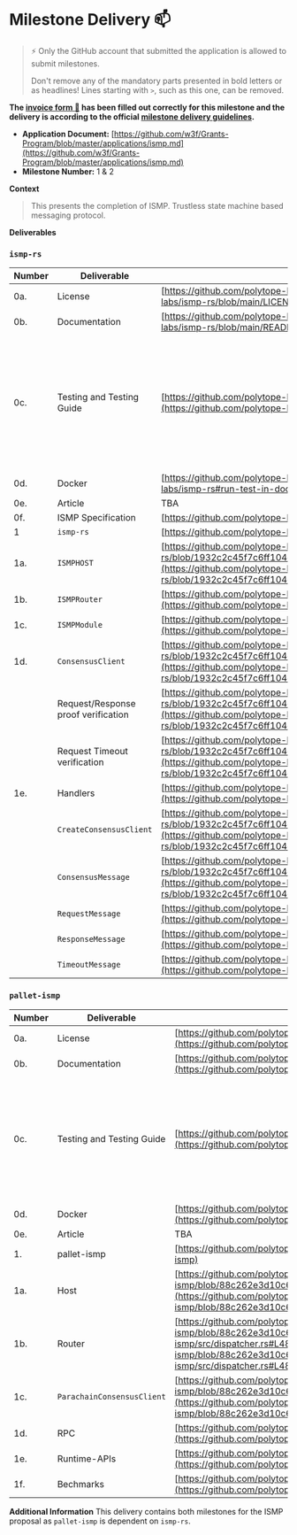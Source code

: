 # Milestone Delivery :mailbox:

> ⚡ Only the GitHub account that submitted the application is allowed to submit milestones. 
> 
> Don't remove any of the mandatory parts presented in bold letters or as headlines! Lines starting with `>`, such as this one, can be removed.

**The [invoice form :pencil:](https://docs.google.com/forms/d/e/1FAIpQLSfmNYaoCgrxyhzgoKQ0ynQvnNRoTmgApz9NrMp-hd8mhIiO0A/viewform) has been filled out correctly for this milestone and the delivery is according to the official [milestone delivery guidelines](https://github.com/w3f/Grants-Program/blob/master/docs/Support%20Docs/milestone-deliverables-guidelines.md).**  

* **Application Document:** [https://github.com/w3f/Grants-Program/blob/master/applications/ismp.md](https://github.com/w3f/Grants-Program/blob/master/applications/ismp.md)
* **Milestone Number:** 1 & 2

**Context**
> This presents the completion of ISMP. Trustless state machine based messaging protocol.

**Deliverables** 

### **`ismp-rs`**

| Number | Deliverable | Link | Notes |
| ------------- | ------------- | ------------- |------------- |
| 0a. | License |[https://github.com/polytope-labs/ismp-rs/blob/main/LICENSE](https://github.com/polytope-labs/ismp-rs/blob/main/LICENSE)| | 
| 0b.  | Documentation |[https://github.com/polytope-labs/ismp-rs/blob/main/README.md](https://github.com/polytope-labs/ismp-rs/blob/main/README.md)| |
| 0c. | Testing and Testing Guide |[https://github.com/polytope-labs/ismp-rs/tree/main/ismp-testsuite](https://github.com/polytope-labs/ismp-rs/tree/main/ismp-testsuite)| Presents a testsuite that can be verified from the latest [CI checks](https://github.com/polytope-labs/ismp-rs/actions/runs/5111348956) and workflow file.|
| 0d. | Docker |[https://github.com/polytope-labs/ismp-rs#run-test-in-docker](https://github.com/polytope-labs/ismp-rs#run-test-in-docker)| |
| 0e. | Article | TBA | |
| 0f. | ISMP Specification |[https://github.com/polytope-labs/ismp](https://github.com/polytope-labs/ismp)| |
| 1 | `ismp-rs` |[https://github.com/polytope-labs/ismp-rs](https://github.com/polytope-labs/ismp-rs)| |
| 1a. | `ISMPHOST` |[https://github.com/polytope-labs/ismp-rs/blob/1932c2c45f7c6ff104dd27b87aa06769739697fb/ismp/src/host.rs#L37](https://github.com/polytope-labs/ismp-rs/blob/1932c2c45f7c6ff104dd27b87aa06769739697fb/ismp/src/host.rs#L37)| |
| 1b. | `ISMPRouter` |[https://github.com/polytope-labs/ismp-rs/blob/main/ismp/src/router.rs](https://github.com/polytope-labs/ismp-rs/blob/main/ismp/src/router.rs)| |
| 1c. | `ISMPModule` |[https://github.com/polytope-labs/ismp-rs/blob/main/ismp/src/module.rs](https://github.com/polytope-labs/ismp-rs/blob/main/ismp/src/module.rs)| |
| 1d. | `ConsensusClient` |[https://github.com/polytope-labs/ismp-rs/blob/1932c2c45f7c6ff104dd27b87aa06769739697fb/ismp/src/consensus.rs#L91](https://github.com/polytope-labs/ismp-rs/blob/1932c2c45f7c6ff104dd27b87aa06769739697fb/ismp/src/consensus.rs#L91)| |
| | Request/Response proof verification |[https://github.com/polytope-labs/ismp-rs/blob/1932c2c45f7c6ff104dd27b87aa06769739697fb/ismp/src/consensus.rs#L123](https://github.com/polytope-labs/ismp-rs/blob/1932c2c45f7c6ff104dd27b87aa06769739697fb/ismp/src/consensus.rs#L123)| |
| | Request Timeout verification |[https://github.com/polytope-labs/ismp-rs/blob/1932c2c45f7c6ff104dd27b87aa06769739697fb/ismp/src/messaging.rs#L160](https://github.com/polytope-labs/ismp-rs/blob/1932c2c45f7c6ff104dd27b87aa06769739697fb/ismp/src/messaging.rs#L160)| |
| 1e. | Handlers |[https://github.com/polytope-labs/ismp-rs/blob/main/ismp/src/handlers.rs](https://github.com/polytope-labs/ismp-rs/blob/main/ismp/src/handlers.rs)| |
| | `CreateConsensusClient` |[https://github.com/polytope-labs/ismp-rs/blob/1932c2c45f7c6ff104dd27b87aa06769739697fb/ismp/src/handlers/consensus.rs#L91](https://github.com/polytope-labs/ismp-rs/blob/1932c2c45f7c6ff104dd27b87aa06769739697fb/ismp/src/handlers/consensus.rs#L91)| |
| | `ConsensusMessage` |[https://github.com/polytope-labs/ismp-rs/blob/1932c2c45f7c6ff104dd27b87aa06769739697fb/ismp/src/handlers/consensus.rs#L28](https://github.com/polytope-labs/ismp-rs/blob/1932c2c45f7c6ff104dd27b87aa06769739697fb/ismp/src/handlers/consensus.rs#L28)| |
| | `RequestMessage` |[https://github.com/polytope-labs/ismp-rs/blob/main/ismp/src/handlers/request.rs](https://github.com/polytope-labs/ismp-rs/blob/main/ismp/src/handlers/request.rs)| |
| | `ResponseMessage` |[https://github.com/polytope-labs/ismp-rs/blob/main/ismp/src/handlers/response.rs](https://github.com/polytope-labs/ismp-rs/blob/main/ismp/src/handlers/response.rs)| |
| | `TimeoutMessage` |[https://github.com/polytope-labs/ismp-rs/blob/main/ismp/src/handlers/timeout.rs](https://github.com/polytope-labs/ismp-rs/blob/main/ismp/src/handlers/timeout.rs)| |


### **`pallet-ismp`**

| Number | Deliverable | Link | Notes |
| ------------- | ------------- | ------------- |------------- |
| 0a. | License |[https://github.com/polytope-labs/substrate-ismp/blob/main/LICENSE](https://github.com/polytope-labs/substrate-ismp/blob/main/LICENSE)| | 
| 0b.  | Documentation |[https://github.com/polytope-labs/substrate-ismp/blob/main/README.md](https://github.com/polytope-labs/substrate-ismp/blob/main/README.md)| |
| 0c. | Testing and Testing Guide |[https://github.com/polytope-labs/substrate-ismp/blob/main/pallet-ismp/src/tests.rs](https://github.com/polytope-labs/substrate-ismp/blob/main/pallet-ismp/src/tests.rs)| Presents unit tests that can be verified from the latest [CI checks](https://github.com/polytope-labs/substrate-ismp/actions/runs/5123249573) and workflow file.|
| 0d. | Docker |[https://github.com/polytope-labs/substrate-ismp#run-test-in-docker](https://github.com/polytope-labs/substrate-ismp#run-test-in-docker)| |
| 0e. | Article| TBA | |
| 1. | pallet-ismp |[https://github.com/polytope-labs/substrate-ismp](https://github.com/polytope-labs/substrate-ismp)| |
| 1a. | Host |[https://github.com/polytope-labs/substrate-ismp/blob/88c262e3d10c6d74ce0ae29bc2d50b000ab0f7be/pallet-ismp/src/host.rs#L48](https://github.com/polytope-labs/substrate-ismp/blob/88c262e3d10c6d74ce0ae29bc2d50b000ab0f7be/pallet-ismp/src/host.rs#L48)| |
| 1b. | Router |[https://github.com/polytope-labs/substrate-ismp/blob/88c262e3d10c6d74ce0ae29bc2d50b000ab0f7be/pallet-ismp/src/dispatcher.rs#L48](https://github.com/polytope-labs/substrate-ismp/blob/88c262e3d10c6d74ce0ae29bc2d50b000ab0f7be/pallet-ismp/src/dispatcher.rs#L48)| |
| 1c. | `ParachainConsensusClient` |[https://github.com/polytope-labs/substrate-ismp/blob/88c262e3d10c6d74ce0ae29bc2d50b000ab0f7be/parachain/src/consensus.rs#L115](https://github.com/polytope-labs/substrate-ismp/blob/88c262e3d10c6d74ce0ae29bc2d50b000ab0f7be/parachain/src/consensus.rs#L115)| |
| 1d. | RPC |[https://github.com/polytope-labs/substrate-ismp/blob/main/pallet-ismp/rpc/src/lib.rs](https://github.com/polytope-labs/substrate-ismp/blob/main/pallet-ismp/rpc/src/lib.rs)| |
| 1e. | Runtime-APIs |[https://github.com/polytope-labs/substrate-ismp/blob/main/pallet-ismp/runtime-api/src/lib.rs](https://github.com/polytope-labs/substrate-ismp/blob/main/pallet-ismp/runtime-api/src/lib.rs)| |
| 1f. | Bechmarks |[https://github.com/polytope-labs/substrate-ismp/blob/main/pallet-ismp/src/benchmarking.rs](https://github.com/polytope-labs/substrate-ismp/blob/main/pallet-ismp/src/benchmarking.rs)| |

**Additional Information**
This delivery contains both milestones for the ISMP proposal as `pallet-ismp` is dependent on `ismp-rs`.
